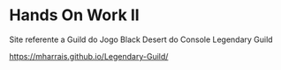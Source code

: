 # Hands On Work II #

Site referente a Guild do Jogo Black Desert do Console Legendary Guild

https://mharrais.github.io/Legendary-Guild/
